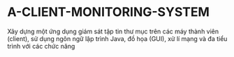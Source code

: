 # A-CLIENT-MONITORING-SYSTEM
Xây dựng một ứng dụng giám sát tập tin thư mục trên các máy thành viên (client), sử dụng ngôn ngữ lập trình Java, đồ họa (GUI), xử lí mạng và đa tiểu trình với các chức năng
